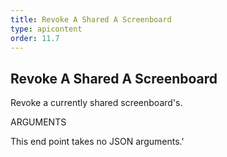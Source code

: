 ```yaml
---
title: Revoke A Shared A Screenboard
type: apicontent
order: 11.7
---
```


## Revoke A Shared A Screenboard
Revoke a currently shared screenboard's.

ARGUMENTS

This end point takes no JSON arguments.'